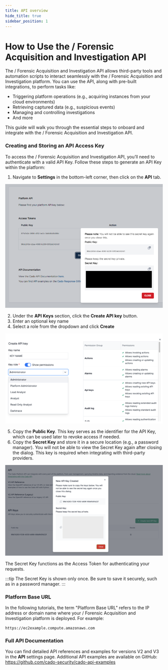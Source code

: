 ```yaml
---
title: API overview
hide_title: true
sidebar_position: 1
---
```


# How to Use the / Forensic Acquisition and Investigation API

The / Forensic Acquisition and Investigation API allows third-party tools and automation scripts to interact seamlessly with the / Forensic Acquisition and Investigation platform. You can use the API, along with pre-built integrations, to perform tasks like:

- Triggering platform operations (e.g., acquiring instances from your cloud environments)
- Retrieving captured data (e.g., suspicious events)
- Managing and controlling investigations
- And more

This guide will walk you through the essential steps to onboard and integrate with the / Forensic Acquisition and Investigation API.

### Creating and Storing an API Access Key

To access the / Forensic Acquisition and Investigation API, you’ll need to authenticate with a valid API Key. Follow these steps to generate an API Key within the platform:

1. Navigate to **Settings** in the bottom-left corner, then click on the **API** tab.

![API Settings Page](/img/api.png)

2. Under the **API Keys** section, click the **Create API key** button.
3. Enter an optional key name
4. Select a role from the dropdown and click **Create**

![API Key Role](/img/apikeyroles.png)
   
5. Copy the **Public Key**. This key serves as the identifier for the API Key, which can be used later to revoke access if needed.
6. Copy the **Secret Key** and store it in a secure location (e.g., a password manager). You will not be able to view the Secret Key again after closing the dialog. This key is required when integrating with third-party providers.

![Get API Key](/img/api-key.png)

The Secret Key functions as the Access Token for authenticating your requests.

:::tip
The Secret Key is shown only once. Be sure to save it securely, such as in a password manager.
:::

### Platform Base URL

In the following tutorials, the term "Platform Base URL" refers to the IP address or domain name where your / Forensic Acquisition and Investigation platform is deployed. For example:

```
https://ec2example.compute.amazonaws.com
```

### Full API Documentation

You can find detailed API references and examples for versions V2 and V3 in the **API** settings page. Additional API examples are available on GitHub: https://github.com/cado-security/cado-api-examples

